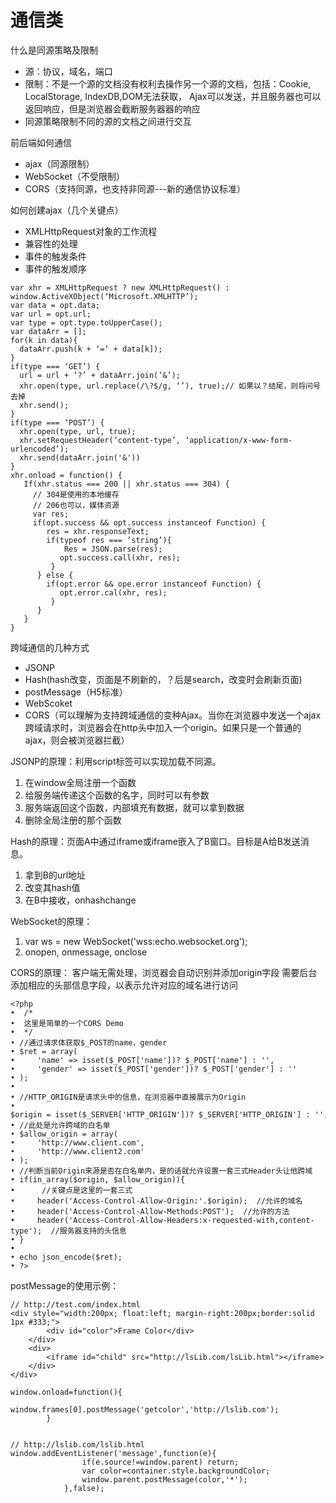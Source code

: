 通信类
====
什么是同源策略及限制
* 源：协议，域名，端口
* 限制：不是一个源的文档没有权利去操作另一个源的文档，包括：Cookie, LocalStorage, IndexDB,DOM无法获取， Ajax可以发送，并且服务器也可以返回响应，但是浏览器会截断服务器器的响应
* 同源策略限制不同的源的文档之间进行交互

前后端如何通信
* ajax（同源限制）
* WebSocket（不受限制）
* CORS（支持同源，也支持非同源---新的通信协议标准）

如何创建ajax（几个关键点）
* XMLHttpRequest对象的工作流程
* 兼容性的处理
* 事件的触发条件
* 事件的触发顺序
````
var xhr = XMLHttpRequest ? new XMLHttpRequest() :
window.ActiveXObject(‘Microsoft.XMLHTTP’);
var data = opt.data;
var url = opt.url;
var type = opt.type.toUpperCase();
var dataArr = [];
for(k in data){
  dataArr.push(k + ‘=‘ + data[k]);
}
if(type === ‘GET’) {
  url = url + ‘?’ + dataArr.join(‘&’);
  xhr.open(type, url.replace(/\?$/g, ‘’), true);// 如果以？结尾，则将问号去掉
  xhr.send();
}
if(type === ‘POST’) {
  xhr.open(type, url, true);
  xhr.setRequestHeader(‘content-type’, ‘application/x-www-form-urlencoded’);
  xhr.send(dataArr.join('&'))
}
xhr.onload = function() {
   If(xhr.status === 200 || xhr.status === 304) {
     // 304是使用的本地缓存
     // 206也可以，媒体资源
     var res;
     if(opt.success && opt.success instanceof Function) {
        res = xhr.responseText;
        if(typeof res === ’string’){
            Res = JSON.parse(res);
           opt.success.call(xhr, res);
         }
      } else {
        if(opt.error && ope.error instanceof Function) {
           opt.error.cal(xhr, res);
         }
      }
   }
}
````

跨域通信的几种方式
* JSONP
* Hash(hash改变，页面是不刷新的，？后是search，改变时会刷新页面)
* postMessage（H5标准）
* WebScoket
* CORS（可以理解为支持跨域通信的变种Ajax。当你在浏览器中发送一个ajax跨域请求时，浏览器会在http头中加入一个origin。如果只是一个普通的ajax，则会被浏览器拦截）

JSONP的原理：利用script标签可以实现加载不同源。
1. 在window全局注册一个函数
2. 给服务端传递这个函数的名字，同时可以有参数
3. 服务端返回这个函数，内部填充有数据，就可以拿到数据
4. 删除全局注册的那个函数

Hash的原理：页面A中通过iframe或iframe嵌入了B窗口。目标是A给B发送消息。
1. 拿到B的url地址
2. 改变其hash值
3. 在B中接收，onhashchange

WebSocket的原理：
1. var ws = new WebSocket('wss:echo.websocket.org');
2. onopen, onmessage, onclose

CORS的原理：
客户端无需处理，浏览器会自动识别并添加origin字段
需要后台添加相应的头部信息字段，以表示允许对应的域名进行访问
````
<?php  
•  /*
•  这里是简单的一个CORS Demo
•  */
• //通过请求体获取$_POST的name，gender
• $ret = array(  
•     'name' => isset($_POST['name'])? $_POST['name'] : '',  
•     'gender' => isset($_POST['gender'])? $_POST['gender'] : ''  
• );  
•   
• //HTTP_ORIGIN是请求头中的信息，在浏览器中直接展示为Origin
• $origin = isset($_SERVER['HTTP_ORIGIN'])? $_SERVER['HTTP_ORIGIN'] : '';  
• //此处是允许跨域的白名单
• $allow_origin = array(  
•     'http://www.client.com',  
•     'http://www.client2.com'  
• );  
• //判断当前Origin来源是否在白名单内，是的话就允许设置一套三式Header头让他跨域  
• if(in_array($origin, $allow_origin)){ 
•      //关键点是这里的一套三式 
•     header('Access-Control-Allow-Origin:'.$origin);  //允许的域名
•     header('Access-Control-Allow-Methods:POST');  //允许的方法
•     header('Access-Control-Allow-Headers:x-requested-with,content-type');  //服务器支持的头信息
• }  
•   
• echo json_encode($ret);  
• ?> 
````

postMessage的使用示例：
````
// http://test.com/index.html
<div style="width:200px; float:left; margin-right:200px;border:solid 1px #333;">
        <div id="color">Frame Color</div>
    </div>
    <div>
        <iframe id="child" src="http://lsLib.com/lsLib.html"></iframe>
    </div>
</div>

window.onload=function(){
            window.frames[0].postMessage('getcolor','http://lslib.com');
        }


// http://lslib.com/lslib.html
window.addEventListener('message',function(e){
                if(e.source!=window.parent) return;
                var color=container.style.backgroundColor;
                window.parent.postMessage(color,'*');
            },false);
````




































